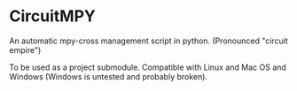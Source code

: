 # CircuitMPY
An automatic mpy-cross management script in python.
(Pronounced "circuit empire")

To be used as a project submodule.
Compatible with Linux and Mac OS and Windows (Windows is untested and probably broken).
